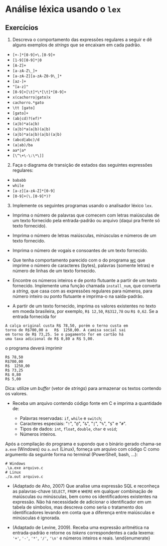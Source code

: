 # Análise léxica usando o `lex`

## Exercícios

1. Descreva o comportamento das expressões regulares a
seguir e dê alguns exemplos de *strings* que se encaixam em cada
padrão.

- `[+-]*[0-9]+\.[0-9]+`
- `[1-9][0-9]*|0`
- `[A-Z]+`
- `[a-zA-Z\_]+`
- `[a-zA-Z][a-zA-Z0-9\_]*`
- `[az-]+`
- `"[a-z]"`
- `[0-9]+[\t]*\*[\t]*[0-9]+`
- `x(cachorro|gato)x`
- `cachorro.*gato`
- `\tt [gato]`
- `[gato]+`
- `(ab|cd)?(ef)*`
- `(a|b)*a(a|b)`
- `(a|b)*a(a|b)(a|b)`
- `(a|b)*a(a|b)(a|b)(a|b)`
- `(abcd|abc)/d`
- `(a|ab)/ba`
- `aa*|a*`
- `[\^\+\-\:\*\]]`

2. Faça o diagrama de transição de estados das seguintes expressões regulares:

- `bababb`
- `while`
- `[a-z][a-zA-Z]*[0-9]`
- `[0-9]+(\.[0-9]*)?`

3. Implemente os seguintes programas usando o analisador léxico `lex`.

-  Imprima o número de palavras que comecem com letras maiúsculas
  de um texto fornecido pela entrada-padrão ou arquivo (daqui pra
  frente só texto fornecido).

- Imprima o número de letras maiúsculas, minúsculas e números de
  um texto fornecido.

- Imprima o número de vogais e consoantes de um texto fornecido.

- Que tenha comportamento parecido com o do programa
  [wc](https://pt.wikipedia.org/wiki/Wc) que imprime o número
  de caracteres (bytes), palavras (somente letras) e número de
  linhas de um texto fornecido.

- Encontre os números inteiros e de ponto flutuante a partir de um 
 texto fornecido. Implemente uma função chamada `install_num`, 
 que converta a *string*, que casa com as expressões regulares para números, 
 para número inteiro ou ponto flutuante e imprima-o na saída-padrão.

- A partir de um texto fornecido, imprima os valores existentes no
  texto em moeda brasileira, por exemplo, `R$ 12,50`,
  `R$312,78` ou `R$ 0,62`.  Se a entrada fornecida for

```
A calça original custa R$ 78,50, porém o terno custa em
torno de R$700,00 a   R$  1250,00. A camisa social sai
em torno de R$ 73,25. Se o pagamento for em cartão há
uma taxa adicional de R$ 0,80 a R$ 5,00.
```

o programa deverá imprimir

```
R$ 78,50
R$700,00
R$  1250,00
R$ 73,25
R$ 0,80
R$ 5,00
```

Dica: utilize um *buffer* (vetor de *strings*) para
armazenar os textos contendo os valores.

- Receba um arquivo contendo código fonte em C e imprima a quantidade de:


  - Palavras reservadas: `if`, `while` e `switch`;
  - Caracteres especiais: "`!`", "`@`", "`&`", "`|`", "`%`", "`$`" e "`#`".
  - Tipos de dados: `int`, `float`, `double`, `char` e `void`;
  - Números inteiros.

Após a compilação do programa e supondo que o binário gerado
chama-se `a.exe` (Windows) ou `a.out` (Linux),
forneça um arquivo com código C como argumento
da seguinte forma no terminal (PowerShell, bash, ...):

```
# Windows
.\a.exe arquivo.c
# Linux
./a.out arquivo.c
```

- (Adaptado de Aho, 2007) Que analise uma expressão SQL e
  reconheça as palavras-chave `SELECT`, `FROM` e `WHERE`
  em qualquer combinação de maiúsculas ou minúsculas, bem como os
  identificadores existentes na expressão.  Não há necessidade de
  adicionar o identificador em um tabela de símbolos, mas descreva
  como seria o tratamento dos identificadores levando em conta que a
  diferença entre maiúsculas e minúsculas é ignorada.

- (Adaptado de Levine, 2009). Receba uma expressão aritmética
na entrada-padrão e retorne os *tokens* correspondentes a cada
lexema: `'+'`, `'-'`, `'*'`, `'/'`, `'\n'` e números inteiros e reais.
\end{enumerate}
